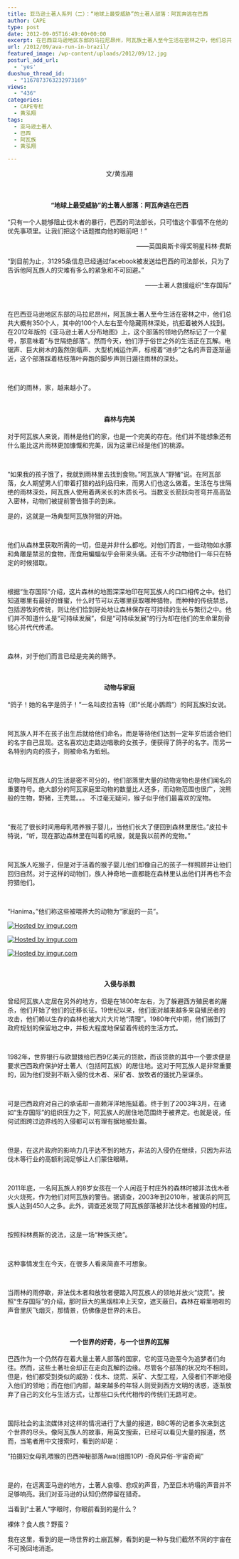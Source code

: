 ```yaml
---
title: 亚马逊土著人系列（二）：“地球上最受威胁”的土著人部落：阿瓦奔逃在巴西
author: CAPE
type: post
date: 2012-09-05T16:49:00+00:00
excerpt: 在巴西亚马逊地区东部的马拉尼昂州，阿瓦族土著人至今生活在密林之中，他们总共大概有350个人，其中的100个人左右至今隐藏雨林深处，抗拒着被外人找到。
url: /2012/09/ava-run-in-brazil/
featured_image: /wp-content/uploads/2012/09/12.jpg
posturl_add_url:
  - 'yes'
duoshuo_thread_id:
  - "1167873763232973169"
views:
  - "436"
categories:
  - CAPE专栏
  - 黄泓翔
tags:
  - 亚马逊土著人
  - 巴西
  - 阿瓦族
  - 黄泓翔

---
```

<p align="center">
  文/黄泓翔
</p>

&nbsp;

<h4 align="center">
  <strong>“地球上最受威胁”的土著人部落：阿瓦奔逃在巴西</strong>
</h4>

<p align="left">
  “只有一个人能够阻止伐木者的暴行，巴西的司法部长，只可惜这个事情不在他的优先事项里。让我们把这个话题推向他的眼前吧！”
</p>

<p align="right">
  ——英国奥斯卡得奖明星科林·费斯
</p>

<p align="left">
  “到目前为止，31295条信息已经通过facebook被发送给巴西的司法部长，只为了告诉他阿瓦族人的灾难有多么的紧急和不可回避。”
</p>

<p align="right">
  ——土著人救援组织“生存国际”
</p>

&nbsp;

<p align="left">
  在巴西亚马逊地区东部的马拉尼昂州，阿瓦族土著人至今生活在密林之中，他们总共大概有350个人，其中的100个人左右至今隐藏雨林深处，抗拒着被外人找到。在2012年版的《亚马逊土著人分布地图》上，这个部落的领地仍然标记了一个星号，那意味着“与世隔绝部落”。然而今天，他们浮于俗世之外的生活正在瓦解。电锯声、巨大树木的轰然倒塌声、大型机械运作声，标榜着“进步”之名的声音逐渐逼近，这个部落踩着枯枝落叶奔跑的脚步声则日遁往雨林的深处。
</p>

&nbsp;

<p align="left">
  他们的雨林，家，越来越小了。
</p>

&nbsp;

<h4 align="center">
  <strong>森林与完美</strong>
</h4>

<p align="left">
  对于阿瓦族人来说，雨林是他们的家，也是一个完美的存在。他们并不能想象还有什么能比这片雨林更加慷慨和完美，因为这里已经是他们的桃源。
</p>

&nbsp;

<p align="left">
  “如果我的孩子饿了，我就到雨林里去找到食物。”阿瓦族人“野猪”说。在阿瓦部落，女人期望男人们带着打猎的战利品归来，而男人们也这么做着。生活在与世隔绝的雨林深处，阿瓦族人使用着两米长的木质长弓。当数支长箭跃向苍穹并高高坠入密林，动物们被提前警告猎手的到来。
</p>

<p align="left">
  是的，这就是一场典型阿瓦族狩猎的开始。
</p>

&nbsp;

<p align="left">
  他们从森林里获取所需的一切，但是并非什么都吃。对他们而言，一些动物如水豚和角雕是禁忌的食物，而食用蝙蝠似乎会带来头痛。还有不少动物他们一年只在特定的时候猎取。
</p>

&nbsp;

<p align="left">
  根据“生存国际”介绍，这片森林的地图深深地印在阿瓦族人的口口相传之中。他们知道哪里有最好的蜂蜜，什么时节可以去哪里获取哪种猎物，而种种的传统禁忌，包括游牧的传统，则让他们恰到好处地让森林保存在可持续的生长与繁衍之中。他们并不知道什么是“可持续发展”，但是“可持续发展”的行为却在他们的生命里刻骨铭心并代代传递。
</p>

&nbsp;

<p align="left">
  森林，对于他们而言已经是完美的赐予。
</p>

&nbsp;

<h4 align="center">
  <strong>动物与家庭</strong>
</h4>

<p align="left">
  “鸽子！她的名字是鸽子！”一名叫皮拉吉特（即“长尾小鹦鹉”）的阿瓦族妇女说。
</p>

&nbsp;

<p align="left">
  阿瓦族人并不在孩子出生后就给他们命名，而是等待他们达到一定年岁后适合他们的名字自己显现。这名喜欢边走路边唱歌的女孩子，便获得了鸽子的名字。而另一名特别内向的孩子，则被命名为蚯蚓。
</p>

&nbsp;

<p align="left">
  动物与阿瓦族人的生活是密不可分的，他们部落里大量的动物宠物也是他们闻名的重要符号。绝大部分的阿瓦家庭里动物的数量比人还多，而动物范围也很广，浣熊般的生物，野猪，王秃鹫。。。 不过毫无疑问，猴子似乎他们最喜欢的宠物。
</p>

&nbsp;

<p align="left">
  “我花了很长时间用母乳喂养猴子婴儿，当他们长大了便回到森林里居住。”皮拉卡特说，“听，现在那边森林里在叫着的吼猴，就是我以前养的宠物。”
</p>

&nbsp;

<p align="left">
  阿瓦族人吃猴子，但是对于活着的猴子婴儿他们却像自己的孩子一样照顾并让他们回归自然。对于这样的动物们，族人神奇地一直都能在森林里认出他们并再也不会狩猎他们。
</p>

&nbsp;

<p align="left">
  “Hanima。”他们称这些被喂养大的动物为“家庭的一员”。
</p>

[![][1]][2]

[![][3]][4]

[![][5]][6]

&nbsp;

<h4 style="text-align: center;" align="left">
  <strong>入侵与杀戮</strong>
</h4>

<p align="left">
  曾经阿瓦族人定居在另外的地方，但是在1800年左右，为了躲避西方殖民者的屠杀，他们开始了他们的迁移长征。19世纪以来，他们面对越来越多来自殖民者的攻击，他们赖以生存的森林也被大片大片地“清理”。1980年代中期，他们搬到了政府规划的保留地之中，并极大程度地保留着传统的生活方式。
</p>

&nbsp;

<p align="left">
  1982年，世界银行与欧盟拨给巴西9亿美元的贷款，而该贷款的其中一个要求便是要求巴西政府保护好土著人（包括阿瓦族）的居住地。这对于阿瓦族人是非常重要的，因为他们受到不断入侵的伐木者、采矿者、放牧者的骚扰乃至谋杀。
</p>

&nbsp;

<p align="left">
  可是巴西政府对自己的承诺却一直赖洋洋地拖延着。终于到了2003年3月，在诸如“生存国际”的组织压力之下，阿瓦族人的居住地范围终于被界定。也就是说，任何试图跨过边界线的入侵都可以有理有据地被处置。
</p>

&nbsp;

<p align="left">
  但是，在这片政府的影响力几乎达不到的地方，非法的入侵仍在继续，只因为非法伐木等行业的高额利润足够让人们蒙住眼睛。
</p>

&nbsp;

<p align="left">
  2011年底，一名阿瓦族人的8岁女孩在一个人闲逛于村庄外的森林时被非法伐木者火火烧死，作为他们对阿瓦族的警告。据调查，2003年到2010年，被谋杀的阿瓦族人达到450人之多。此外，调查还发现了阿瓦族部落被非法伐木者摧毁的村庄。
</p>

&nbsp;

<p align="left">
  按照科林费斯的说法，这是一场“种族灭绝”。
</p>

&nbsp;

<p align="left">
  这种事情发生在今天，在很多人看来简直不可想象。
</p>

&nbsp;

<p align="left">
  当雨林的雨停歇，非法伐木者和放牧者便踏入阿瓦族人的领地并放火“烧荒”。按照“生存国际”的介绍，那时巨大的黑烟柱冲上天空，遮天蔽日。森林在噼里啪啦的声音里灰飞烟灭，那情景，仿佛像是世界的末日。
</p>

&nbsp;

<h4 align="center">
  <strong>一个世界的好奇，与一个世界的瓦解</strong>
</h4>

<p align="left">
  巴西作为一个仍然存在着大量土著人部落的国家，它的亚马逊至今为追梦者们向往。然而，这些土著社会却正在走向瓦解的边缘。尽管各个部落的状况均不相同，但是，他们都受到类似的威胁：伐木、烧荒、采矿、大型工程，入侵者们不断地侵入他们的领地；而在他们内部，越来越多的年轻人则受到西方文明的诱惑，逐渐放弃了自己的文化与生活方式，让那些口头代代相传的传统们无路可走。
</p>

&nbsp;

<p align="left">
  国际社会的主流媒体对这样的情况进行了大量的报道，BBC等的记者多次来到这个世界的尽头。像阿瓦族人的故事，用英文搜索，已经可以看见大量的报道，然而，当笔者用中文搜索时，看到的却是：
</p>

<p align="left">
  “拍摄妇女母乳喂猴的巴西神秘部落Awa(组图10P) -奇风异俗-宇宙奇闻”
</p>

&nbsp;

<p align="left">
  是的，在远离亚马逊的地方，土著人哀嚎、悲叹的声音，乃至巨木坍塌的声音并不足够响亮。我们对亚马逊的认知仍然停留在猎奇。
</p>

<p align="left">
  当看到“土著人”字眼时，你眼前看到的是什么？
</p>

<p align="left">
  裸体？食人族？野蛮？
</p>

<p align="left">
  我在这里，看到的是一场世界的土崩瓦解，看到的是一种与我们截然不同的宇宙在不可挽回地消逝。
</p>

 [1]: http://i.imgur.com/ZNmqYl.jpg "Hosted by imgur.com"
 [2]: http://imgur.com/ZNmqY
 [3]: http://i.imgur.com/xgrCNl.jpg "Hosted by imgur.com"
 [4]: http://imgur.com/xgrCN
 [5]: http://i.imgur.com/xWFjpl.jpg "Hosted by imgur.com"
 [6]: http://imgur.com/xWFjp